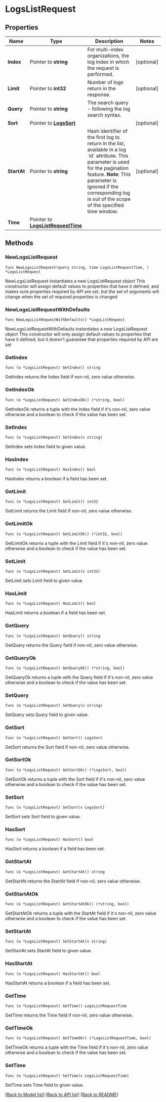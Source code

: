 # LogsListRequest

## Properties

Name | Type | Description | Notes
------------ | ------------- | ------------- | -------------
**Index** | Pointer to **string** | For multi-index organizations, the log index in which the request is performed. | [optional] 
**Limit** | Pointer to **int32** | Number of logs return in the response. | [optional] 
**Query** | Pointer to **string** | The search query - following the log search syntax. | 
**Sort** | Pointer to [**LogsSort**](LogsSort.md) |  | [optional] 
**StartAt** | Pointer to **string** | Hash identifier of the first log to return in the list, available in a log &#x60;id&#x60; attribute. This parameter is used for the pagination feature.  **Note**: This parameter is ignored if the corresponding log is out of the scope of the specified time window. | [optional] 
**Time** | Pointer to [**LogsListRequestTime**](LogsListRequest_time.md) |  | 

## Methods

### NewLogsListRequest

`func NewLogsListRequest(query string, time LogsListRequestTime, ) *LogsListRequest`

NewLogsListRequest instantiates a new LogsListRequest object
This constructor will assign default values to properties that have it defined,
and makes sure properties required by API are set, but the set of arguments
will change when the set of required properties is changed

### NewLogsListRequestWithDefaults

`func NewLogsListRequestWithDefaults() *LogsListRequest`

NewLogsListRequestWithDefaults instantiates a new LogsListRequest object
This constructor will only assign default values to properties that have it defined,
but it doesn't guarantee that properties required by API are set

### GetIndex

`func (o *LogsListRequest) GetIndex() string`

GetIndex returns the Index field if non-nil, zero value otherwise.

### GetIndexOk

`func (o *LogsListRequest) GetIndexOk() (*string, bool)`

GetIndexOk returns a tuple with the Index field if it's non-nil, zero value otherwise
and a boolean to check if the value has been set.

### SetIndex

`func (o *LogsListRequest) SetIndex(v string)`

SetIndex sets Index field to given value.

### HasIndex

`func (o *LogsListRequest) HasIndex() bool`

HasIndex returns a boolean if a field has been set.

### GetLimit

`func (o *LogsListRequest) GetLimit() int32`

GetLimit returns the Limit field if non-nil, zero value otherwise.

### GetLimitOk

`func (o *LogsListRequest) GetLimitOk() (*int32, bool)`

GetLimitOk returns a tuple with the Limit field if it's non-nil, zero value otherwise
and a boolean to check if the value has been set.

### SetLimit

`func (o *LogsListRequest) SetLimit(v int32)`

SetLimit sets Limit field to given value.

### HasLimit

`func (o *LogsListRequest) HasLimit() bool`

HasLimit returns a boolean if a field has been set.

### GetQuery

`func (o *LogsListRequest) GetQuery() string`

GetQuery returns the Query field if non-nil, zero value otherwise.

### GetQueryOk

`func (o *LogsListRequest) GetQueryOk() (*string, bool)`

GetQueryOk returns a tuple with the Query field if it's non-nil, zero value otherwise
and a boolean to check if the value has been set.

### SetQuery

`func (o *LogsListRequest) SetQuery(v string)`

SetQuery sets Query field to given value.


### GetSort

`func (o *LogsListRequest) GetSort() LogsSort`

GetSort returns the Sort field if non-nil, zero value otherwise.

### GetSortOk

`func (o *LogsListRequest) GetSortOk() (*LogsSort, bool)`

GetSortOk returns a tuple with the Sort field if it's non-nil, zero value otherwise
and a boolean to check if the value has been set.

### SetSort

`func (o *LogsListRequest) SetSort(v LogsSort)`

SetSort sets Sort field to given value.

### HasSort

`func (o *LogsListRequest) HasSort() bool`

HasSort returns a boolean if a field has been set.

### GetStartAt

`func (o *LogsListRequest) GetStartAt() string`

GetStartAt returns the StartAt field if non-nil, zero value otherwise.

### GetStartAtOk

`func (o *LogsListRequest) GetStartAtOk() (*string, bool)`

GetStartAtOk returns a tuple with the StartAt field if it's non-nil, zero value otherwise
and a boolean to check if the value has been set.

### SetStartAt

`func (o *LogsListRequest) SetStartAt(v string)`

SetStartAt sets StartAt field to given value.

### HasStartAt

`func (o *LogsListRequest) HasStartAt() bool`

HasStartAt returns a boolean if a field has been set.

### GetTime

`func (o *LogsListRequest) GetTime() LogsListRequestTime`

GetTime returns the Time field if non-nil, zero value otherwise.

### GetTimeOk

`func (o *LogsListRequest) GetTimeOk() (*LogsListRequestTime, bool)`

GetTimeOk returns a tuple with the Time field if it's non-nil, zero value otherwise
and a boolean to check if the value has been set.

### SetTime

`func (o *LogsListRequest) SetTime(v LogsListRequestTime)`

SetTime sets Time field to given value.



[[Back to Model list]](../README.md#documentation-for-models) [[Back to API list]](../README.md#documentation-for-api-endpoints) [[Back to README]](../README.md)


